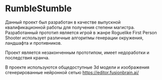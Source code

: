 # RumbleStumble

Данный проект был разработан в качестве выпускной квалификационной работы для получения степени магистра.
Разработанный прототип является игрой в жанре Roguelike First Person Shooter использует различные алгоритмы генерации окружения, ландшафта и противников.

Проект является незаконченным прототипом, имеет недоработки и последствия кранча.

В проекте используются общедоступные 3d модели и изображения сгенерированные нейронной сетью https://editor.fusionbrain.ai/
